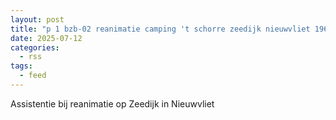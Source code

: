 ```yaml
---
layout: post
title: "p 1 bzb-02 reanimatie camping 't schorre zeedijk nieuwvliet 196532"
date: 2025-07-12
categories: 
  - rss
tags: 
  - feed
---
```


Assistentie bij reanimatie op Zeedijk in Nieuwvliet

